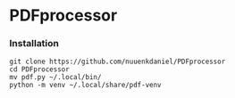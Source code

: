 # PDFprocessor
### Installation ###
```
git clone https://github.com/nuuenkdaniel/PDFprocessor
cd PDFprocessor
mv pdf.py ~/.local/bin/
python -m venv ~/.local/share/pdf-venv
```
